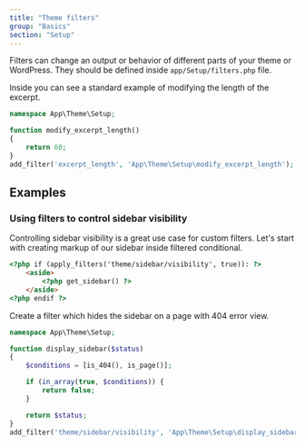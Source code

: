 ```yaml
---
title: "Theme filters"
group: "Basics"
section: "Setup"
---
```


Filters can change an output or behavior of different parts of your theme or WordPress. They should be defined inside `app/Setup/filters.php` file.

Inside you can see a standard example of modifying the length of the excerpt.

```php
namespace App\Theme\Setup;

function modify_excerpt_length()
{
    return 60;
}
add_filter('excerpt_length', 'App\Theme\Setup\modify_excerpt_length');
```

## Examples

### Using filters to control sidebar visibility

Controlling sidebar visibility is a great use case for custom filters. Let's start with creating markup of our sidebar inside filtered conditional.

```html
<?php if (apply_filters('theme/sidebar/visibility', true)): ?>
    <aside>
        <?php get_sidebar() ?>
    </aside>
<?php endif ?>
```

Create a filter which hides the sidebar on a page with 404 error view.

```php
namespace App\Theme\Setup;

function display_sidebar($status)
{
    $conditions = [is_404(), is_page()];

    if (in_array(true, $conditions)) {
        return false;
    }

    return $status;
}
add_filter('theme/sidebar/visibility', 'App\Theme\Setup\display_sidebar');
```